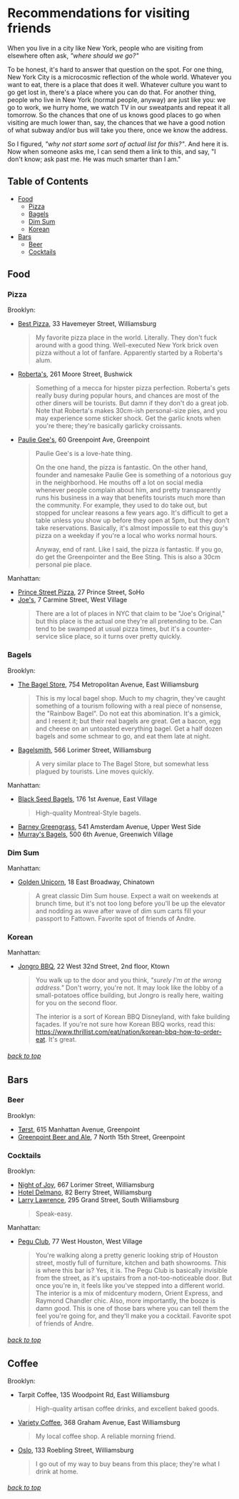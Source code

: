 # Recommendations for visiting friends
When you live in a city like New York, people who are visiting from elsewhere often ask, *"where should we go?"*

To be honest, it's hard to answer that question on the spot. For one thing, New York City is a microcosmic reflection of the whole world. Whatever you want to eat, there is a place that does it well. Whatever culture you want to go get lost in, there's a place where you can do that. For another thing, people who live in New York (normal people, anyway) are just like you: we go to work, we hurry home, we watch TV in our sweatpants and repeat it all tomorrow. So the chances that one of us knows good places to go when visiting are much lower than, say, the chances that we have a good notion of what subway and/or bus will take you there, once we know the address.

So I figured, *"why not start some sort of actual list for this?"*. And here it is. Now when someone asks me, I can send them a link to this, and say, "I don't know; ask past me. He was much smarter than I am."

## Table of Contents
* [Food](#food)
    * [Pizza](#pizza)
    * [Bagels](#bagels)
	* [Dim Sum](#dim-sum)
	* [Korean](#korean)
* [Bars](#bars)
	* [Beer](#beer)
	* [Cocktails](#cocktails)

## Food

### Pizza

Brooklyn:
* [Best Pizza](http://www.best.piz.za.com), 33 Havemeyer Street, Williamsburg
	> My favorite pizza place in the world. Literally. They don't fuck around with a good thing. Well-executed New York brick oven pizza without a lot of fanfare. Apparently started by a Roberta's alum.
* [Roberta's](http://robertaspizza.com), 261 Moore Street, Bushwick
	> Something of a mecca for hipster pizza perfection. Roberta's gets really busy during popular hours, and chances are most of the other diners will be tourists. But damn if they don't do a great job. Note that Roberta's makes 30cm-ish personal-size pies, and you may experience some sticker shock. Get the garlic knots when you're there; they're basically garlicky croissants.
* [Paulie Gee's](http://pauliegee.com), 60 Greenpoint Ave, Greenpoint
	> Paulie Gee's is a love-hate thing. 
	>  
	> On the one hand, the pizza is fantastic. On the other hand, founder and namesake Paulie Gee is something of a notorious guy in the neighborhood. He mouths off a lot on social media whenever people complain about him, and pretty transparently runs his business in a way that benefits tourists much more than the community. For example, they used to do take out, but stopped for unclear reasons a few years ago. It's difficult to get a table unless you show up before they open at 5pm, but they don't take reservations. Basically, it's almost impossile to eat this guy's pizza on a weekday if you're a local who works normal hours. 
	>  
	> Anyway, end of rant. Like I said, the pizza *is* fantastic. If you go, do get the Greenpointer and the Bee Sting. This is also a 30cm personal pie place.

Manhattan:
* [Prince Street Pizza](http://princestpizzanewyork.com), 27 Prince Street, SoHo
* [Joe's](http://www.joespizzanyc.com), 7 Carmine Street, West Village
	> There are a lot of places in NYC that claim to be "Joe's Original," but this place is the actual one they're all pretending to be. Can tend to be swamped at usual pizza times, but it's a counter-service slice place, so it turns over pretty quickly.

### Bagels

Brooklyn:
* [The Bagel Store](http://thebagelstoreonline.com), 754 Metropolitan Avenue, East Williamsburg
	> This is my local bagel shop. Much to my chagrin, they've caught something of a tourism following with a real piece of nonsense, the "Rainbow Bagel". Do not eat this abomination. It's a gimick, and I resent it; but their real bagels are great. Get a bacon, egg and cheese on an untoasted everything bagel. Get a half dozen bagels and some schmear to go, and eat them late at night.
* [Bagelsmith](http://bagelsmith.com), 566 Lorimer Street, Williamsburg
	> A very similar place to The Bagel Store, but somewhat less plagued by tourists. Line moves quickly.

Manhattan:
* [Black Seed Bagels](https://www.blackseedbagels.com), 176 1st Avenue, East Village
	> High-quality Montreal-Style bagels.
* [Barney Greengrass](https://www.barneygreengrass.com), 541 Amsterdam Avenue, Upper West Side
* [Murray's Bagels](http://www.murraysbagels.com), 500 6th Avenue, Greenwich Village

### Dim Sum

Manhattan:
* [Golden Unicorn](http://goldenunicornnyc.com), 18 East Broadway, Chinatown
	> A great classic Dim Sum house. Expect a wait on weekends at brunch time, but it's not too long before you'll be up the elevator and nodding as wave after wave of dim sum carts fill your passport to Fattown. Favorite spot of friends of Andre.

### Korean

Manhattan:
* [Jongro BBQ](http://jongrobbqny.com), 22 West 32nd Street, 2nd floor, Ktown
	> You walk up to the door and you think, *"surely I'm at the wrong address."* Don't worry, you're not. It may look like the lobby of a small-potatoes office building, but Jongro is really here, waiting for you on the second floor.
	>  
	> The interior is a sort of Korean BBQ Disneyland, with fake building façades. If you're not sure how Korean BBQ works, read this: https://www.thrillist.com/eat/nation/korean-bbq-how-to-order-eat. It's great.

###### [back to top](#table-of-contents)

## Bars

### Beer

Brooklyn:
* [Tørst](http://torstnyc.com), 615 Manhattan Avenue, Greenpoint
* [Greenpoint Beer and Ale](http://greenpointbeer.com), 7 North 15th Street, Greenpoint

### Cocktails

Brooklyn:
* [Night of Joy](http://nightofjoybar.com), 667 Lorimer Street, Williamsburg
* [Hotel Delmano](http://hoteldelmano.com), 82 Berry Street, Williamsburg
* [Larry Lawrence](http://larrylawrencebar.com), 295 Grand Street, South Williamsburg
	> Speak-easy.

Manhattan:
* [Pegu Club](http://www.peguclub.com/), 77 West Houston, West Village
	> You're walking along a pretty generic looking strip of Houston street, mostly full of furniture, kitchen and bath showrooms. *This* is where this bar is? Yes, it is. The Pegu Club is basically invisible from the street, as it's upstairs from a not-too-noticeable door. But once you're in, it feels like you've stepped into a different world. The interior is a mix of midcentury modern, Orient Express, and Raymond Chandler chic. Also, more importantly, the booze is damn good. This is one of those bars where you can tell them the feel you're going for, and they'll make you a cocktail. Favorite spot of friends of Andre.

###### [back to top](#table-of-contents)

## Coffee

Brooklyn:
* Tarpit Coffee, 135 Woodpoint Rd, East Williamsburg
	> High-quality artisan coffee drinks, and excellent baked goods.
* [Variety Coffee](https://varietycoffeeroasters.com), 368 Graham Avenue, East Williamsburg
	> My local coffee shop. A reliable morning friend.
* [Oslo](http://oslocoffee.com), 133 Roebling Street, Williamsburg
	> I go out of my way to buy beans from this place; they're what I drink at home.

###### [back to top](#table-of-contents)
